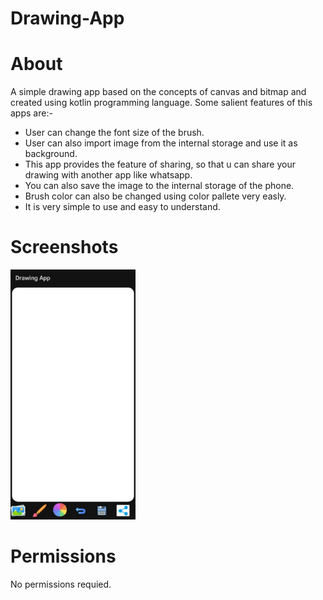 # Drawing-App

# About 

A simple drawing app based on the concepts of canvas and bitmap and created using kotlin programming language. Some salient features of this apps are:-

* User can change the font size of the brush.
* User can also import image from the internal storage and use it as background.
* This app provides the feature of sharing, so that u can share your drawing with another app like whatsapp.
* You can also save the image to the internal storage of the phone.
* Brush color can also be changed using color pallete very easly.
* It is very simple to use and easy to understand.

# Screenshots

<img src='https://github.com/SarthakKl/Drawing-App/blob/master/app/Screenshot.jpeg' width="200" height="400">

# Permissions

No permissions requied.



